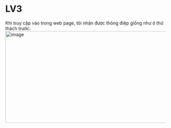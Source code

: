 # LV3 #
Khi truy cập vào trong web page, tôi nhận được thông điệp giống như ở thử thách trước:
<img width="1527" height="288" alt="image" src="https://github.com/user-attachments/assets/b7633acf-6520-4df8-ba03-cd7cf009f1d5" />

